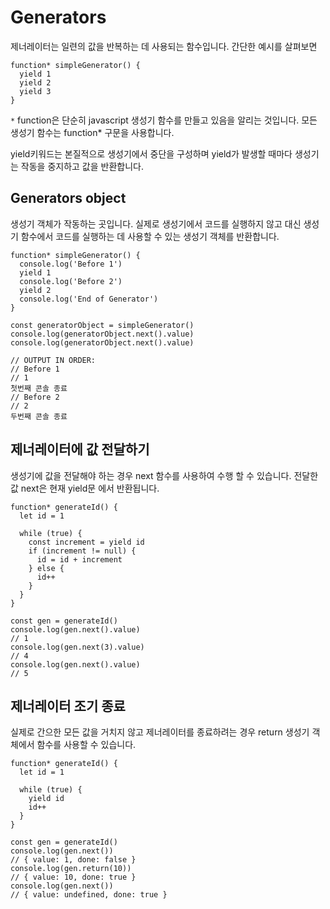 # Generators 

제너레이터는 일련의 값을 반복하는 데 사용되는 함수입니다.
간단한 예시를 살펴보면

```
function* simpleGenerator() {
  yield 1
  yield 2
  yield 3
}
```

``` * ```
function은 단순히 javascript 생성기 함수를 만들고 있음을 알리는 것입니다.
모든 생성기 함수는 function* 구문을 사용합니다.

yield키워드는 본질적으로 생성기에서 중단을 구성하며 yield가 발생할 때마다 생성기는 작동을 중지하고 값을 반환합니다.

## Generators object
생성기 객체가 작동하는 곳입니다. 실제로 생성기에서 코드를 실행하지 않고
대신 생성기 함수에서 코드를 실행하는 데 사용할 수 있는 생성기 객체를 반환합니다.

```
function* simpleGenerator() {
  console.log('Before 1')
  yield 1
  console.log('Before 2')
  yield 2
  console.log('End of Generator')
}

const generatorObject = simpleGenerator()
console.log(generatorObject.next().value)
console.log(generatorObject.next().value)

// OUTPUT IN ORDER:
// Before 1
// 1
첫번째 콘솔 종료
// Before 2
// 2
두번째 콘솔 종료
```

## 제너레이터에 값 전달하기
생성기에 값을 전달해야 하는 경우 next 함수를 사용하여 수행 할 수 있습니다.
전달한 값 next은 현재 yield문 에서 반환됩니다.

```
function* generateId() {
  let id = 1

  while (true) {
    const increment = yield id
    if (increment != null) {
      id = id + increment
    } else {
      id++
    } 
  }
}

const gen = generateId()
console.log(gen.next().value)
// 1
console.log(gen.next(3).value)
// 4
console.log(gen.next().value)
// 5
```

## 제너레이터 조기 종료
실제로 간으한 모든 값을 거치지 않고 제너레이터를 종료하려는 경우 return 생성기 객체에서 함수를 사용할 수 있습니다. 

```
function* generateId() {
  let id = 1

  while (true) {
    yield id
    id++
  }
}

const gen = generateId()
console.log(gen.next())
// { value: 1, done: false }
console.log(gen.return(10))
// { value: 10, done: true }
console.log(gen.next())
// { value: undefined, done: true }
```

